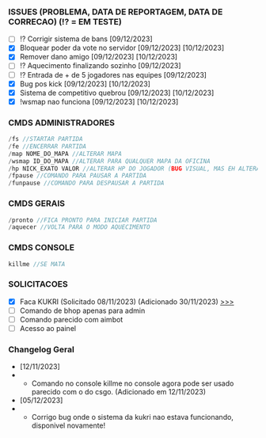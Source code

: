 ﻿### ISSUES (PROBLEMA, DATA DE REPORTAGEM, DATA DE CORRECAO) (⁉️ = EM TESTE)
- [ ] ⁉️ Corrigir sistema de bans [09/12/2023]
- [X] Bloquear poder da vote no servidor [09/12/2023] [10/12/2023]
- [X] Remover dano amigo  [09/12/2023] [10/12/2023]
- [ ] ⁉️ Aquecimento finalizando sozinho [09/12/2023]
- [ ] ⁉️ Entrada de + de 5 jogadores nas equipes [09/12/2023]
- [X] Bug pos kick  [09/12/2023] [10/12/2023]
- [X] Sistema de competitivo quebrou [09/12/2023] [10/12/2023]
- [X] !wsmap nao funciona [09/12/2023] [10/12/2023]

### CMDS ADMINISTRADORES
```c
/fs //STARTAR PARTIDA
/fe //ENCERRAR PARTIDA
/map NOME_DO_MAPA //ALTERAR MAPA
/wsmap ID_DO_MAPA //ALTERAR PARA QUALQUER MAPA DA OFICINA
/hp NICK_EXATO VALOR //ALTERAR HP DO JOGADOR (BUG VISUAL, MAS EH ALTERADO)
/fpause //COMANDO PARA PAUSAR A PARTIDA
/funpause //COMANDO PARA DESPAUSAR A PARTIDA
```

### CMDS GERAIS
```c
/pronto //FICA PRONTO PARA INICIAR PARTIDA
/aquecer //VOLTA PARA O MODO AQUECIMENTO
```

### CMDS CONSOLE
```c
killme //SE MATA
```

### SOLICITACOES
- [X] Faca KUKRI (Solicitado 08/11/2023) (Adicionado 30/11/2023) [>>>](https://github.com/kubrv/1337-servidor/tree/main/instrucoes/kukri) 
- [ ] Comando de bhop apenas para admin
- [ ] Comando parecido com aimbot
- [ ] Acesso ao painel

### Changelog Geral
- [12/11/2023]
- - Comando no console killme no console agora pode ser usado parecido com o do csgo. (Adicionado em 12/11/2023)
- [05/12/2023]
- - Corrigo bug onde o sistema da kukri nao estava funcionando, disponivel novamente!

